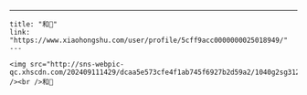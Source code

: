 ---
    title: "和🐾"
    link: "https://www.xiaohongshu.com/user/profile/5cff9acc0000000025018949/"
    ---
    
    <img src="http://sns-webpic-qc.xhscdn.com/202409111429/dcaa5e573cfe4f1ab745f6927b2d59a2/1040g2sg3129u9d0n52005n7vjb69b2a9qmtevk0!nc_n_nwebp_mw_1" /><br />和🐾
    